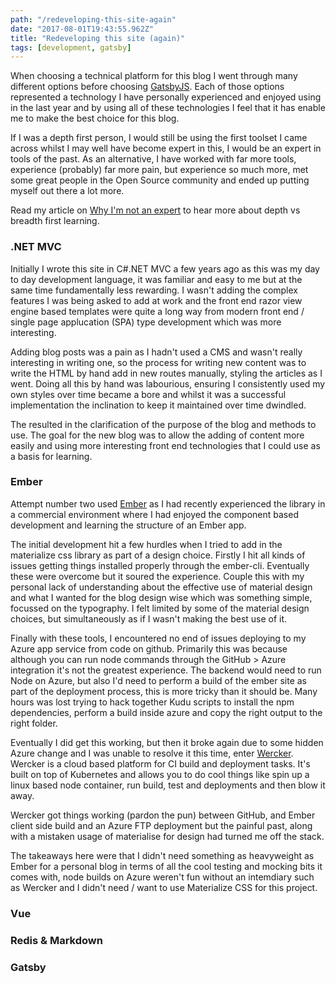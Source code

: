 ```yaml
---
path: "/redeveloping-this-site-again"
date: "2017-08-01T19:43:55.962Z"
title: "Redeveloping this site (again)"
tags: [development, gatsby]
---
```


When choosing a technical platform for this blog I went through many different options before choosing [GatsbyJS](https://www.gatsbyjs.org/).
Each of those options represented a technology I have personally experienced and enjoyed using in the last year and by using all of these technologies I feel that it has enable me to make the best choice for this blog.

If I was a depth first person, I would still be using the first toolset I came across whilst I may well have become expert in this, I would be an expert in tools of the past. As an alternative, I have worked with far more tools, experience (probably) far more pain, but experience so much more, met some great people in the Open Source community and ended up putting myself out there a lot more.

Read my article on [Why I'm not an expert](/why-i-am-not-an-expert) to hear more about depth vs breadth first learning.

### .NET MVC

Initially I wrote this site in C#.NET MVC a few years ago as this was my day to day development language, it was familiar and easy to me but at the same time fundamentally less rewarding. I wasn't adding the complex features I was being asked to add at work and the front end razor view engine based templates were quite a long way from modern front end / single page applucation (SPA) type development which was more interesting.

Adding blog posts was a pain as I hadn't used a CMS and wasn't really interesting in writing one, so the process for writing new content was to write the HTML by hand add in new routes manually, styling the articles as I went. Doing all this by hand was labourious, ensuring I consistently used my own styles over time became a bore and whilst it was a successful implementation the inclination to keep it maintained over time dwindled.

The resulted in the clarification of the purpose of the blog and methods to use. The goal for the new blog was to allow the adding of content more easily and using more interesting front end technologies that I could use as a basis for learning.

### Ember

Attempt number two used [Ember](https://www.emberjs.com/) as I had recently experienced the library in a commercial environment where I had enjoyed the component based development and learning the structure of an Ember app.

The initial development hit a few hurdles when I tried to add in the materialize css library as part of a design choice. Firstly I hit all kinds of issues getting things installed properly through the ember-cli. Eventually these were overcome but it soured the experience.
Couple this with my personal lack of understanding about the effective use of material design and what I wanted for the blog design wise which was something simple, focussed on the typography. I felt limited by some of the material design choices, but simultaneously as if I wasn't making the best use of it.

Finally with these tools, I encountered no end of issues deploying to my Azure app service from code on github. Primarily this was because although you can run node commands through the GitHub > Azure integration it's not the greatest experience.
The backend would need to run Node on Azure, but also I'd need to perform a build of the ember site as part of the deployment process, this is more tricky than it should be.
Many hours was lost trying to hack together Kudu scripts to install the npm dependencies, perform a build inside azure and copy the right output to the right folder.

Eventually I did get this working, but then it broke again due to some hidden Azure change and I was unable to resolve it this time, enter [Wercker](http://www.wercker.com/). Wercker is a cloud based platform for CI build and deployment tasks. It's built on top of Kubernetes and allows you to do cool things like spin up a linux based node container, run build, test and deployments and then blow it away.

Wercker got things working (pardon the pun) between GitHub, and Ember client side build and an Azure FTP deployment but the painful past, along with a mistaken usage of materialise for design had turned me off the stack.

The takeaways here were that I didn't need something as heavyweight as Ember for a personal blog in terms of all the cool testing and mocking bits it comes with, node builds on Azure weren't fun without an intemdiary such as Wercker and I didn't need / want to use Materialize CSS for this project.

### Vue

### Redis &amp; Markdown

### Gatsby